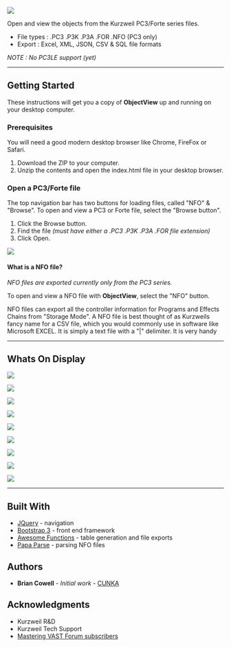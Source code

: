 ![](images/ObjectView_main.png)

Open and view the objects from the Kurzweil PC3/Forte series files. 
* File types : .PC3 .P3K .P3A .FOR .NFO (PC3 only)
* Export : Excel, XML, JSON, CSV & SQL file formats

_NOTE : No PC3LE support (yet)_

---

## Getting Started
These instructions will get you a copy of __ObjectView__ up and running on your desktop computer. 
### Prerequisites
You will need a good modern desktop browser like Chrome, FireFox or Safari.
1. Download the ZIP to your computer. 
2. Unzip the contents and open the index.html file in your desktop browser.


### Open a PC3/Forte file

The top navigation bar has two buttons for loading files, called "NFO" & "Browse". To open and view a PC3 or Forte file, select the "Browse button". 

1. Click the Browse button.
2. Find the file _(must have either a .PC3 .P3K .P3A .FOR file extension)_
3. Click Open.

![](images/ObjectView_navbar.png)

#### What is a NFO file?
_NFO files are exported currently only from the PC3 series._

To open and view a NFO file with __ObjectView__, select the "NFO" button.

NFO files can export all the controller information for Programs and Effects Chains from "Storage Mode". A NFO file is best thought of as Kurzweils fancy name for a CSV file, which you would commonly use in software like Microsoft EXCEL. It is simply a text file with a "|" delimiter. It is very handy 


---

## Whats On Display

![](images/ObjectView_overview1.png)

![](images/ObjectView_dependents1png.png)

![](images/ObjectView_duplicates.png)

![](images/ObjectView_filtertable.png)

![](images/ObjectView_sortable.png)

![](images/ObjectView_export.png)

![](images/ObjectView_kb3.png)

![](images/ObjectView_ramsamplepng.png)

![](images/ObjectView_setupinfo.png)


---

## Built With

* [JQuery](https://jquery.com/) - navigation
* [Bootstrap 3](https://getbootstrap.com/docs/3.3/) - front end framework
* [Awesome Functions](https://awesomefunctions.com/) - table generation and file exports
* [Papa Parse](http://papaparse.com/) - parsing NFO files


## Authors

* **Brian Cowell** - *Initial work* - [CUNKA](http://cunka.com/)


## Acknowledgments

* Kurzweil R&D 
* Kurzweil Tech Support
* [Mastering VAST Forum subscribers](http://forums.godlike.com.au/)
